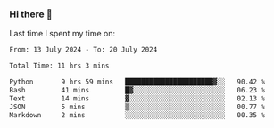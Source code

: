 ### Hi there 👋

<!--
**Grav1tum/Grav1tum** is a ✨ _special_ ✨ repository because its `README.md` (this file) appears on your GitHub profile.

Here are some ideas to get you started:

- 🔭 I’m currently working on ...
- 🌱 I’m currently learning ...
- 👯 I’m looking to collaborate on ...
- 🤔 I’m looking for help with ...
- 💬 Ask me about ...
- 📫 How to reach me: ...
- 😄 Pronouns: ...
- ⚡ Fun fact: ...
-->
Last time I spent my time on:
<!--START_SECTION:waka-->

```txt
From: 13 July 2024 - To: 20 July 2024

Total Time: 11 hrs 3 mins

Python       9 hrs 59 mins   ██████████████████████▓░░   90.42 %
Bash         41 mins         █▓░░░░░░░░░░░░░░░░░░░░░░░   06.23 %
Text         14 mins         ▓░░░░░░░░░░░░░░░░░░░░░░░░   02.13 %
JSON         5 mins          ▒░░░░░░░░░░░░░░░░░░░░░░░░   00.77 %
Markdown     2 mins          ░░░░░░░░░░░░░░░░░░░░░░░░░   00.35 %
```

<!--END_SECTION:waka-->
